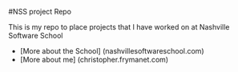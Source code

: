 #NSS project Repo

This is my repo to place projects that I have worked on at Nashville Software School

* [More about the School] (nashvillesoftwareschool.com)
* [More about me] (christopher.frymanet.com)
